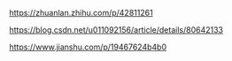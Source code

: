 https://zhuanlan.zhihu.com/p/42811261

https://blog.csdn.net/u011092156/article/details/80642133

https://www.jianshu.com/p/19467624b4b0
